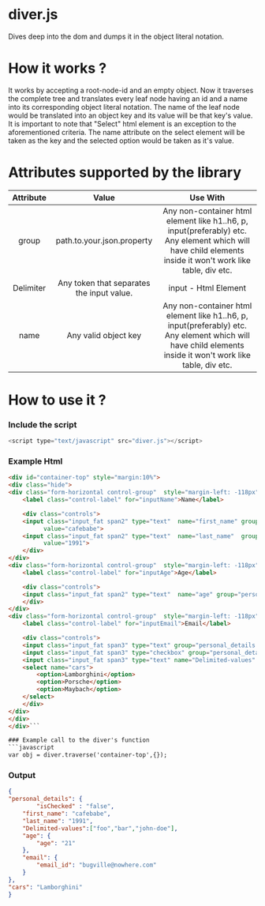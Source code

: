 # diver.js
Dives deep into the dom and dumps it in the object literal notation.

# How it works ?
It works by accepting a root-node-id and an empty object. Now it traverses the complete tree and translates every leaf node having an id and a name into its corresponding object literal notation. The name of the leaf node would be translated into an object key and its value will be that key's value.
It is important to note that "Select" html element is an exception to the aforementioned criteria. The name attribute on the select element will be taken as the key and the selected option would be taken as it's value.

# Attributes supported by the library

| Attribute |                   Value                   |                                                                          Use With                                                                          |
|:---------:|:-----------------------------------------:|:----------------------------------------------------------------------------------------------------------------------------------------------------------:|
|   group   |         path.to.your.json.property        | Any non-container html element like h1..h6, p, input(preferably) etc. Any element which will have child elements inside it won't work like table, div etc. |
| Delimiter | Any token that separates the input value. |                                                                    input - Html Element                                                                    |
|    name   |            Any valid object key           | Any non-container html element like h1..h6, p, input(preferably) etc. Any element which will have child elements inside it won't work like table, div etc. |

# How to use it ?

### Include the script
```javascript
<script type="text/javascript" src="diver.js"></script>
```

### Example Html
```html
<div id="container-top" style="margin:10%">
<div class="hide">
<div class="form-horizontal control-group"  style="margin-left: -118px">
    <label class="control-label" for="inputName">Name</label>

    <div class="controls">
	<input class="input_fat span2" type="text"  name="first_name" group="personal_details" placeholder="First"
	      value="cafebabe">
	<input class="input_fat span2" type="text"  name="last_name"  group="personal_details" placeholder="Last"
	      value="1991">
    </div>
</div>
<div class="form-horizontal control-group"  style="margin-left: -118px">
    <label class="control-label" for="inputAge">Age</label>

    <div class="controls">
	<input class="input_fat span2" type="text"  name="age" group="personal_details.age" placeholder="Age" value="21">
    </div>
</div>
<div class="form-horizontal control-group"  style="margin-left: -118px">
    <label class="control-label" for="inputEmail">Email</label>

    <div class="controls">
	<input class="input_fat span3" type="text" group="personal_details.email" name="email_id"  placeholder="Email" value="bugville@nowhere.com">
	<input class="input_fat span3" type="checkbox" group="personal_details" name="isChecked">
	<input class="input_fat span3" type="text" name="Delimited-values" delimiter="," placeholder="delimited values" value="foo,bar,john-doe">
	<select name="cars">
	    <option>Lamborghini</option>
	    <option>Porsche</option>
	    <option>Maybach</option>
	</select>
    </div>
</div>
</div>
</div>```

### Example call to the diver's function
```javascript
var obj = diver.traverse('container-top',{});
```

### Output
```json
{
"personal_details": {
        "isChecked" : "false",
	"first_name": "cafebabe",
	"last_name": "1991",
	"Delimited-values":["foo","bar","john-doe"],
	"age": {
		"age": "21"
	},
	"email": {
		"email_id": "bugville@nowhere.com"
	}
},
"cars": "Lamborghini"
}
```
